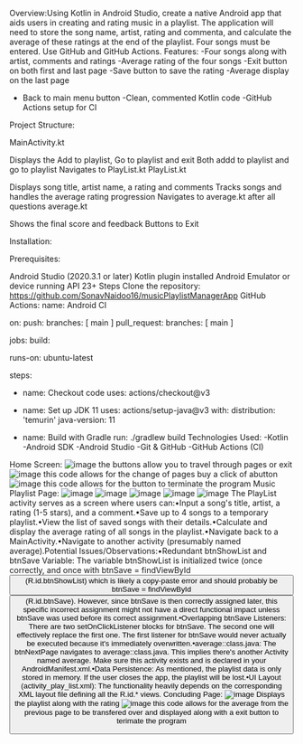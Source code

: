 Overview:Using Kotlin in Android Studio, create a native Android app that aids users in creating and rating music in a playlist.
The application will need to store the song name, artist, rating and commenta, and calculate the average of these ratings at the end of the playlist. Four songs must be entered. Use GitHub and GitHub Actions.
Features:
-Four songs along with artist, comments and ratings 
-Average rating of the four songs 
-Exit button on both first and last page 
-Save button to save the rating
-Average display on the last page 
- Back to main menu button
-Clean, commented Kotlin code
-GitHub Actions setup for CI

Project Structure:

MainActivity.kt

Displays the Add to playlist, Go to playlist and exit
Both addd to playlist and go to playlist Navigates to PlayList.kt
PlayList.kt

Displays song title, artist name, a rating and comments
Tracks songs and handles the average rating progression
Navigates to average.kt after all questions
average.kt

Shows the final score and feedback
Buttons to Exit

Installation:

Prerequisites:

Android Studio (2020.3.1 or later)
Kotlin plugin installed
Android Emulator or device running API 23+
Steps
Clone the repository:
https://github.com/SonavNaidoo16/musicPlaylistManagerApp
GitHub Actions: name: Android CI

on: push: branches: [ main ] pull_request: branches: [ main ]

jobs: build:

runs-on: ubuntu-latest

steps:
- name: Checkout code
  uses: actions/checkout@v3

- name: Set up JDK 11
  uses: actions/setup-java@v3
  with:
    distribution: 'temurin'
    java-version: 11

- name: Build with Gradle
  run: ./gradlew build
Technologies Used: -Kotlin -Android SDK -Android Studio -Git & GitHub -GitHub Actions (CI)

Home Screen:
![image](https://github.com/user-attachments/assets/dbac9278-86b1-4292-8c78-637c243bbf39)
the buttons allow you to travel through pages or exit 
![image](https://github.com/user-attachments/assets/c9456999-5795-4ef2-bcc8-c8449c35e097)
this code allows for the change of pages buy a click of abutton
![image](https://github.com/user-attachments/assets/1ce2b6c2-a0c6-4a81-8fd9-7de427576cf0)
this code allows for the button to terminate the program 
Music Playlist Page: 
![image](https://github.com/user-attachments/assets/54a9a487-1a92-4a00-86d0-1f79470894fd)
![image](https://github.com/user-attachments/assets/bf848bd5-e277-4dbb-b0b0-edaae0104505)
![image](https://github.com/user-attachments/assets/fe7a20d7-2399-47c5-acaf-a72c284c3240)
![image](https://github.com/user-attachments/assets/f21fbf04-ea90-4f86-9bdc-ed78caad8ce0)
![image](https://github.com/user-attachments/assets/3d47925e-c116-4cc7-8f68-d722ff1fa385)
The PlayList activity serves as a screen where users can:•Input a song's title, artist, a rating (1-5 stars), and a comment.•Save up to 4 songs to a temporary playlist.•View the list of saved songs with their details.•Calculate and display the average rating of all songs in the playlist.•Navigate back to a MainActivity.•Navigate to another activity (presumably named average).Potential Issues/Observations:•Redundant btnShowList and btnSave Variable: The variable btnShowList is initialized twice (once correctly, and once with btnSave = findViewById<Button>(R.id.btnShowList) which is likely a copy-paste error and should probably be btnSave = findViewById<Button>(R.id.btnSave). However, since btnSave is then correctly assigned later, this specific incorrect assignment might not have a direct functional impact unless btnSave was used before its correct assignment.•Overlapping btnSave Listeners: There are two setOnClickListener blocks for btnSave. The second one will effectively replace the first one. The first listener for btnSave would never actually be executed because it's immediately overwritten.•average::class.java: The btnNextPage navigates to average::class.java. This implies there's another Activity named average. Make sure this activity exists and is declared in your AndroidManifest.xml.•Data Persistence: As mentioned, the playlist data is only stored in memory. If the user closes the app, the playlist will be lost.•UI Layout (activity_play_list.xml): The functionality heavily depends on the corresponding XML layout file defining all the R.id.* views.
Concluding Page:
![image](https://github.com/user-attachments/assets/c8c6960c-7ab6-49b4-ad38-3c5732f7f080)
Displays the playlist along with the rating 
![image](https://github.com/user-attachments/assets/0b02676b-3388-485f-8b71-260b10e97f5a)
this code allows for the average from the previous page to be transfered over and displayed along with a exit button to terimate the program 
